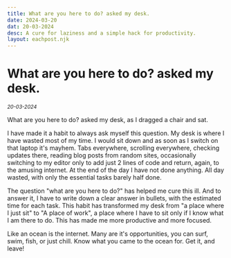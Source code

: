 ```yaml
---
title: What are you here to do? asked my desk.
date: 2024-03-20
dat: 20-03-2024
desc: A cure for laziness and a simple hack for productivity.
layout: eachpost.njk
---
```


# What are you here to do? asked my desk.

<sup>_20-03-2024_<sup>

What are you here to do? asked my desk, as I dragged a chair and sat.

I have made it a habit to always ask myself this question. My desk is where I have wasted most of my time. I would sit down and as soon as I switch on that laptop it's mayhem. Tabs everywhere, scrolling everywhere, checking updates there, reading blog posts from random sites, occasionally switching to my editor only to add just 2 lines of code and return, again, to the amusing internet.
At the end of the day I have not done anything. All day wasted, with only the essential tasks barely half done.

The question "what are you here to do?" has helped me cure this ill. 
And to answer it, I have to write down a clear answer in bullets, with the estimated time for each task.
This habit has transformed my desk from "a place where I just sit" to "A place of work", a place where I have to sit only if I know what I am there to do.
This has made me more productive and more focused.


Like an ocean is the internet. Many are it's opportunities, you can surf, swim, fish, or just chill. Know what you came to the ocean for. Get it, and leave!
